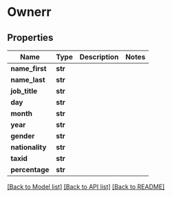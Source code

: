 # Ownerr

## Properties
Name | Type | Description | Notes
------------ | ------------- | ------------- | -------------
**name_first** | **str** |  | 
**name_last** | **str** |  | 
**job_title** | **str** |  | 
**day** | **str** |  | 
**month** | **str** |  | 
**year** | **str** |  | 
**gender** | **str** |  | 
**nationality** | **str** |  | 
**taxid** | **str** |  | 
**percentage** | **str** |  | 

[[Back to Model list]](../README.md#documentation-for-models) [[Back to API list]](../README.md#documentation-for-api-endpoints) [[Back to README]](../README.md)


